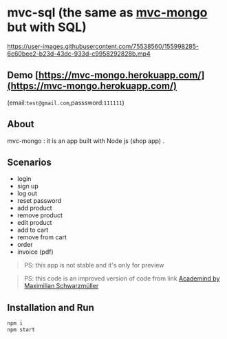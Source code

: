 # mvc-sql (the same as [mvc-mongo](https://github.com/Mohammad-Erhim/mvc-mongo) but with SQL)

https://user-images.githubusercontent.com/75538560/155998285-6c60bee2-b23d-43dc-933d-c9958292828b.mp4

## Demo [https://mvc-mongo.herokuapp.com/](https://mvc-mongo.herokuapp.com/)
(email:`test@gmail.com`,passsword:`111111`)


## About
mvc-mongo : it is an app built with Node js (shop app) .

## Scenarios 

- login
- sign up
- log out
- reset password 
- add product
- remove product
- edit product
- add to cart
- remove from cart
- order
- invoice (pdf)
 
 
> PS: this app is not stable and it's only for  preview

> PS: this code is an improved version of code from link  [Academind by Maximilian Schwarzmüller](https://www.udemy.com/course/nodejs-the-complete-guide/)
 
## Installation and Run

```sh
npm i
npm start
``` 
